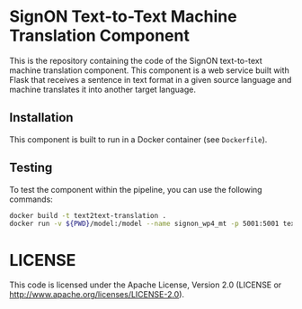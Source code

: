 # SignON Text-to-Text Machine Translation Component

This is the repository containing the code of the SignON text-to-text machine translation component.
This component is a web service built with Flask that receives a sentence in text format in a given source language and machine translates it into another target language.

## Installation

This component is built to run in a Docker container (see `Dockerfile`).

## Testing

To test the component within the pipeline, you can use the following commands:

```bash
docker build -t text2text-translation .
docker run -v ${PWD}/model:/model --name signon_wp4_mt -p 5001:5001 text2text-translation
```

# LICENSE

This code is licensed under the Apache License, Version 2.0 (LICENSE or http://www.apache.org/licenses/LICENSE-2.0).
